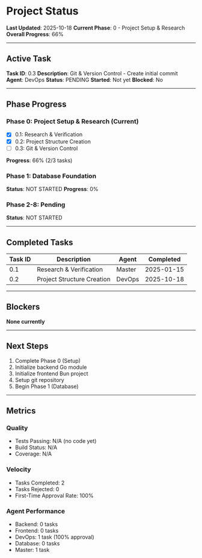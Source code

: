 # Project Status

**Last Updated**: 2025-10-18
**Current Phase**: 0 - Project Setup & Research
**Overall Progress**: 66%

---

## Active Task

**Task ID**: 0.3
**Description**: Git & Version Control - Create initial commit
**Agent**: DevOps
**Status**: PENDING
**Started**: Not yet
**Blocked**: No

---

## Phase Progress

### Phase 0: Project Setup & Research (Current)
- [x] 0.1: Research & Verification
- [x] 0.2: Project Structure Creation
- [ ] 0.3: Git & Version Control

**Progress**: 66% (2/3 tasks)

### Phase 1: Database Foundation
**Status**: NOT STARTED
**Progress**: 0%

### Phase 2-8: Pending
**Status**: NOT STARTED

---

## Completed Tasks

| Task ID | Description | Agent | Completed |
|---------|-------------|-------|-----------|
| 0.1 | Research & Verification | Master | 2025-01-15 |
| 0.2 | Project Structure Creation | DevOps | 2025-10-18 |

---

## Blockers

**None currently**

---

## Next Steps

1. Complete Phase 0 (Setup)
2. Initialize backend Go module
3. Initialize frontend Bun project
4. Setup git repository
5. Begin Phase 1 (Database)

---

## Metrics

### Quality
- Tests Passing: N/A (no code yet)
- Build Status: N/A
- Coverage: N/A

### Velocity
- Tasks Completed: 2
- Tasks Rejected: 0
- First-Time Approval Rate: 100%

### Agent Performance
- Backend: 0 tasks
- Frontend: 0 tasks
- DevOps: 1 task (100% approval)
- Database: 0 tasks
- Master: 1 task
